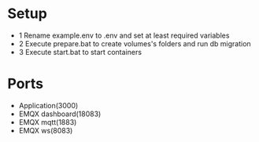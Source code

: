 # Setup
- 1 Rename example.env to .env and set at least required variables 
- 2 Execute prepare.bat to create volumes's folders and run db migration
- 3 Execute start.bat to start containers

# Ports
- Application(3000)
- EMQX dashboard(18083)
- EMQX mqtt(1883)
- EMQX ws(8083)